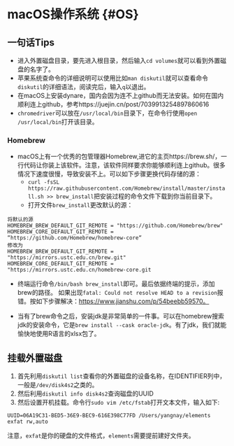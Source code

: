 
# macOS操作系统 {#OS}

## 一句话Tips

- 进入外置磁盘目录，要先进入根目录，然后输入`cd volumes`就可以看到外置磁盘的名字了。
- 苹果系统查命令的详细说明可以使用比如`man diskutil`就可以查看命令`diskutil`的详细语法，阅读完后，输入`q`以退出。
- 在macOS上安装dynare，国内会因为连不上github而无法安装。如何在国内顺利连上github，参考https://juejin.cn/post/7039913254897860616
- `chromedriver`可以放在`/usr/local/bin`目录下，在命令行使用`open /usr/local/bin`打开该目录。

### Homebrew

- macOS上有一个优秀的包管理器Homebrew,进它的主页https://brew.sh/，一行代码让你装上该软件。注意，该软件同样要求你能够顺利连上github。很多情况下速度很慢，导致安装不上。可以如下步骤更换代码存储的源：
  - `curl -fsSL https://raw.githubusercontent.com/Homebrew/install/master/install.sh >> brew_install`把安装过程的命令文件下载到你当前目录下。
  - 打开文件`brew_install`更改默认的源：
```
将默认的源
HOMEBREW_BREW_DEFAULT_GIT_REMOTE = "https://github.com/Homebrew/brew"    
HOMEBREW_CORE_DEFAULT_GIT_REMOTE = “https://github.com/Homebrew/homebrew-core“
修改为  
HOMEBREW_BREW_DEFAULT_GIT_REMOTE = "https://mirrors.ustc.edu.cn/brew.git"
HOMEBREW_CORE_DEFAULT_GIT_REMOTE = "https://mirrors.ustc.edu.cn/homebrew-core.git
```
- 终端运行命令`/bin/bash brew_install`即可。最后依据终端的提示，添加brew的路径。
如果出现`fatal: Could not resolve HEAD to a revision`报错。按如下步骤解决：https://www.jianshu.com/p/54beebb59570。

- 当有了brew命令之后，安装jdk是非常简单的一件事。可以在homebrew搜索jdk的安装命令，它是`brew install --cask oracle-jdk`。有了jdk，我们就能愉快地使用R语言的xlsx包了。


## 挂载外置磁盘

1. 首先利用`diskutil list`查看你的外置磁盘的设备名称，在IDENTIFIER列中，一般是`/dev/disk4s2`之类的。
2. 然后利用`diskutil info disk4s2`查询磁盘的UUID
3. 然后设置开机挂载。命令行`sudo vim /etc/fstab`打开文本文件，输入如下:
```
UUID=06A19C31-BED5-36E9-BEC9-616E398C77FD /Users/yangnay/elements exfat rw,auto
```
注意，`exfat`是你的硬盘的文件格式，`elements`需要提前建好文件夹。

